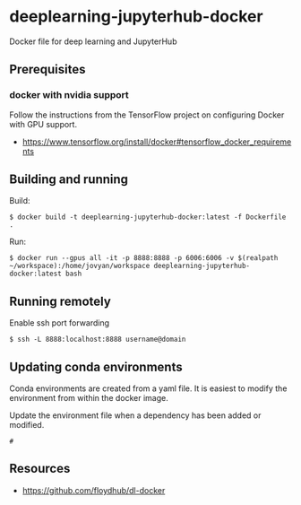 # deeplearning-jupyterhub-docker

Docker file for deep learning and JupyterHub

## Prerequisites

### docker with nvidia support

Follow the instructions from the TensorFlow project on configuring Docker with GPU support.

- https://www.tensorflow.org/install/docker#tensorflow_docker_requirements

## Building and running

Build:
``` 
$ docker build -t deeplearning-jupyterhub-docker:latest -f Dockerfile .
```

Run:
``` 
$ docker run --gpus all -it -p 8888:8888 -p 6006:6006 -v $(realpath ~/workspace):/home/jovyan/workspace deeplearning-jupyterhub-docker:latest bash
```

## Running remotely

Enable ssh port forwarding

```
$ ssh -L 8888:localhost:8888 username@domain
```

## Updating conda environments

Conda environments are created from a yaml file.  It is easiest to modify
the environment from within the docker image.

Update the environment file when a dependency has been added or modified.
```
# 
```

## Resources

- https://github.com/floydhub/dl-docker
